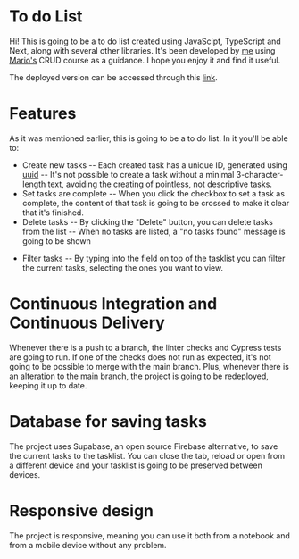 # To do List

Hi! This is going to be a to do list created using JavaScipt, TypeScript and Next, along with several other libraries. It's been developed by [me] using [Mario's] CRUD course as a guidance. I hope you enjoy it and find it useful.

The deployed version can be accessed through this [link].

# Features

As it was mentioned earlier, this is going to be a to do list. In it you'll be able to:

- Create new tasks
  -- Each created task has a unique ID, generated using [uuid]
  -- It's not possible to create a task without a minimal 3-character-length text, avoiding the creating of pointless, not descriptive tasks.
- Set tasks are complete
  -- When you click the checkbox to set a task as complete, the content of that task is going to be crossed to make it clear that it's finished.
- Delete tasks
-- By clicking the "Delete" button, you can delete tasks from the list
-- When no tasks are listed, a "no tasks found" message is going to be shown
<!-- - Alter the color schema of the page
-- By choosing an item from the dropdown list, you can change the color schema of the page -->
- Filter tasks
  -- By typing into the field on top of the tasklist you can filter the current tasks, selecting the ones you want to view.

# Continuous Integration and Continuous Delivery

Whenever there is a push to a branch, the linter checks and Cypress tests are going to run. If one of the checks does not run as expected, it's not going to be possible to merge with the main branch. Plus, whenever there is an alteration to the main branch, the project is going to be redeployed, keeping it up to date.

# Database for saving tasks

The project uses Supabase, an open source Firebase alternative, to save the current tasks to the tasklist. You can close the tab, reload or open from a different device and your tasklist is going to be preserved between devices.

# Responsive design

The project is responsive, meaning you can use it both from a notebook and from a mobile device without any problem.

[uuid]: https://www.npmjs.com/package/uuid
[me]: https://www.linkedin.com/in/jpastolfi/
[Mario's]: https://github.com/omariosouto/
[link]: https://to-do-list-crud-one.vercel.app/

